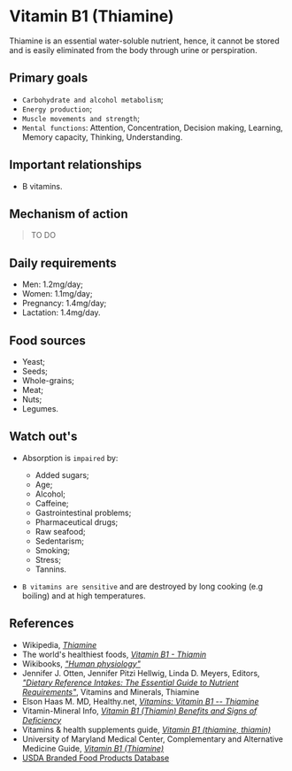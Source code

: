 # Vitamin B1 (Thiamine)
Thiamine is an essential water-soluble nutrient, hence, it cannot be stored and is easily eliminated from the body through urine or perspiration.

## Primary goals
- `Carbohydrate and alcohol metabolism`;
- `Energy production`;
- `Muscle movements and strength`;
- `Mental functions`: Attention, Concentration, Decision making, Learning, Memory capacity, Thinking, Understanding.

## Important relationships
- B vitamins.

## Mechanism of action
> TO DO

## Daily requirements
- Men: 1.2mg/day;
- Women: 1.1mg/day;
- Pregnancy: 1.4mg/day;
- Lactation: 1.4mg/day.

## Food sources
- Yeast;
- Seeds;
- Whole-grains;
- Meat;
- Nuts;
- Legumes.

## Watch out's
- Absorption is `impaired` by:
    - Added sugars;
    - Age;
    - Alcohol;
    - Caffeine;
    - Gastrointestinal problems;
    - Pharmaceutical drugs;
    - Raw seafood;
    - Sedentarism;
    - Smoking;
    - Stress;
    - Tannins.

- `B vitamins are sensitive` and are destroyed by long cooking (e.g boiling) and at high temperatures.

## References
- Wikipedia, [_Thiamine_](https://en.wikipedia.org/wiki/Thiamine)
- The world's healthiest foods, [_Vitamin B1 - Thiamin_](http://www.whfoods.com/genpage.php?tname=nutrient&dbid=100)
- Wikibooks, [_"Human physiology"_](https://en.Wikibooks.org/wiki/Human_Physiology/Nutrition#Vitamins)
- Jennifer J. Otten, Jennifer Pitzi Hellwig, Linda D. Meyers, Editors, [_"Dietary Reference Intakes: The Essential Guide to Nutrient Requirements"_](https://www.amazon.com/Dietary-Reference-Intakes-Essential-Requirements/dp/0309157420), Vitamins and Minerals, Thiamine
- Elson Haas M. MD, Healthy.net, [_Vitamins: Vitamin B1 -- Thiamine_](http://www.healthy.net/Health/Article/Vitamin_B1_Thiamine/1922/1)
- Vitamin-Mineral Info, [_Vitamin B1 (Thiamin) Benefits and Signs of Deficiency_](http://www.vitamin-mineral-info.com/vitamin-b1-thiamin-benefits-signs-of-deficiency.php)
- Vitamins & health supplements guide, [_Vitamin B1 (thiamine, thiamin)_](http://www.vitamins-supplements.org/vitamin-B1-thiamine.php)
- University of Maryland Medical Center, Complementary and Alternative Medicine Guide, [_Vitamin B1 (Thiamine)_](http://umm.edu/health/medical/altmed/supplement/vitamin-b1-thiamine)
- [USDA Branded Food Products Database](https://ndb.nal.usda.gov/ndb/nutrients/report/nutrientsfrm?max=1000&offset=0&totCount=0&nutrient1=404&nutrient2=&nutrient3=&subset=0&sort=c&measureby=g)
